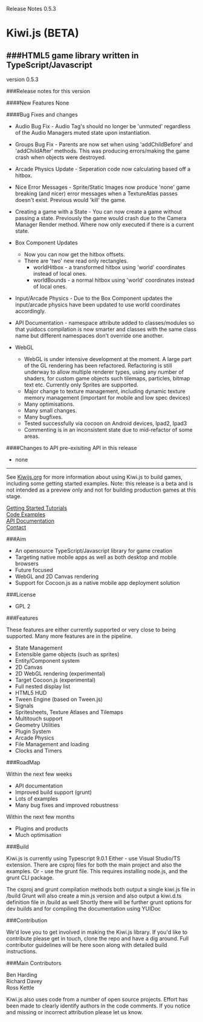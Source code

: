 Release Notes 0.5.3

Kiwi.js (BETA)
=====

###HTML5 game library written in TypeScript/Javascript
-----------------------------------------------------------------

version 0.5.3

###Release notes for this version

####New Features
None
    
####Bug Fixes and changes

- Audio Bug Fix - Audio Tag's should no longer be 'unmuted' regardless of the Audio Managers muted state upon instantiation.

- Groups Bug Fix - Parents are now set when using 'addChildBefore' and 'addChildAfter' methods. This was producing errors/making the game crash when objects were destroyed. 

- Arcade Physics Update - Seperation code now calculating based off a hitbox.

- Nice Error Messages - Sprite/Static Images now produce 'none' game breaking (and nicer) error messages when a TextureAtlas passes doesn't exist. Previous would 'kill' the game. 

- Creating a game with a State - You can now create a game without passing a state. Previously the game would crash due to the Camera Manager Render method. Where now only executed if there is a current state. 

- Box Component Updates 
     - Now you can now get the hitbox offsets. 
     - There are 'two' new read only rectangles.
          - worldHitbox - a transformed hitbox using 'world' coordinates instead of local ones.
          - worldBounds - a normal hitbox using 'world' coordinates instead of local ones. 
     
- Input/Arcade Physics - Due to the Box Component updates the input/arcade physics have been updated to use world coordinates accordingly.

- API Documentation - namespace attribute added to classes/modules so that yuidocs compilation is now smarter and classes with the same class name but different namespaces don't override one another.

- WebGL
    - WebGL is under intensive development at the moment. A large part of the GL rendering has been refactored. Refactoring is still underway to allow multiple renderer types, using any number of shaders, for custom game objects such tilemaps, particles, bitmap text etc. Currently only Sprites are supported. 
    - Major change to texture management, including dynamic texture memory management (important for mobile and low spec devices)
    - Many optimisations.
    - Many small changes.
    - Many bugfixes.
    - Tested successfully via cocoon on Android devices, Ipad2, Ipad3
    - Commenting is in an inconsistent state due to mid-refactor of some areas.
    



####Changes to API pre-exisiting API in this release
- none




-------------------------------------------------------------------

See [Kiwijs.org](http://kiwijs.org) for more information about using Kiwi.js to build games, including some getting started examples. Note: this release is a beta and is not intended as a preview only and not for building production games at this stage.

[Getting Started Tutorials](http://www.kiwijs.org/documentation/getting-started/)  
[Code Examples](http://www.kiwijs.org/examples/)  
[API Documentation](http://api.kiwijs.org/)  
[Contact](http://www.kiwijs.org/help/)  

###Aim

* An opensource TypeScript/Javascript library for game creation
* Targeting native mobile apps as well as both desktop and mobile browsers
* Future focused
* WebGL and 2D Canvas rendering
* Support for Cocoon.js as a native mobile app deployment solution 

###License

* GPL 2

###Features

These features are either currently supported or very close to being supported. Many more features are in the pipeline.

* State Management
* Extensible game objects (such as sprites)
* Entity/Component system
* 2D Canvas 
* 2D WebGL rendering (experimental)
* Target Cocoon.js (experimental)
* Full nested display list
* HTML5 HUD
* Tween Engine (based on Tween.js)
* Signals
* Spritesheets, Texture Atlases and Tilemaps
* Multitouch support
* Geometry Utilities
* Plugin System
* Arcade Physics
* File Management and loading
* Clocks and Timers

###RoadMap

Within the next few weeks

* API documentation
* Improved build support (grunt)
* Lots of examples
* Many bug fixes and improved robustness

Within the next few months

* Plugins and products
* Much optimisation

###Build

Kiwi.js is currently using Typescript 9.0.1
Either - use Visual Studio/TS extension. There are csproj files for both the main project and also the examples.
Or - use the grunt file. This requires installing node.js, and the grunt CLI package. 

The csproj and grunt compilation methods both output a single kiwi.js file in /build
Grunt will also create a min.js version and also output a kiwi.d.ts definition file in /build as well
Shortly there will be further grunt options for dev builds and for compiling the documentation using YUIDoc


###Contribution

We'd love you to get involved in making the Kiwi.js library. If you'd like to contribute please get in touch, clone the repo and have a dig around. Full contributor guidelines will be here soon along with detailed build instructions.

###Main Contributors

Ben Harding  
Richard Davey  
Ross Kettle  

Kiwi.js also uses code from a number of open source projects. Effort has been made to clearly identify authors in the code comments. If you notice and missing or incorrect attribution please let us know.	